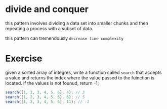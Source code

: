 # divide and conquer

this pattern involves dividing a data set into smaller chunks and then repeating a process with a subset of data.

this pattern can tremendously `decrease time complexity`

# Exercise

given a sorted array of integres, write a function called `search` that accepts a value and returns the index where the value passed to the fuinction is located. if the values is not founud, return -1;

```typescript
search([1, 2, 3, 4, 5, 6], 4); // 3
search([1, 2, 3, 4, 5, 6], 6); // 5
search([1, 2, 3, 4, 5, 6], 11); // -1
```
